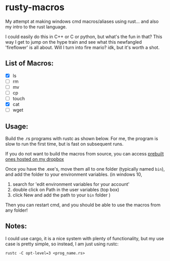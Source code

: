 # rusty-macros
My attempt at making windows cmd macros/aliases using rust... and also my intro to the rust language.

I could easily do this in C++ or C or python, but what's the fun in that? This way I get to jump on the hype train and see what this newfangled 'fireflower' is all about. Will I turn into fire mario? idk, but it's worth a shot.

## List of Macros:
* [X] ls
* [ ] rm
* [ ] mv
* [ ] cp
* [ ] touch
* [X] cat
* [ ] wget

## Usage:
Build the .rs programs with rustc as shown below. For me, the program is slow to run the first time, but is fast on subsequent runs.

If you do not want to build the macros from source, you can access [prebuilt ones hosted on my dropbox](https://www.dropbox.com/s/9jzty1n7z6usgxm/macros_bin.zip?dl=0)

Once you have the .exe's, move them all to one folder (typically named ```bin```), and add the folder to your environment variables. 
(in windows 10, 
1. search for 'edit environment variables for your account'
2. double click on Path in the user variables (top box)
3. click New and add the path to your ```bin``` folder
)

Then you can restart cmd, and you should be able to use the macros from any folder!

## Notes:
I could use cargo, it is a nice system with plenty of functionality, but my use case is pretty simple, so instead, I am just using rustc:
```
rustc -C opt-level=3 <prog_name.rs>
```
